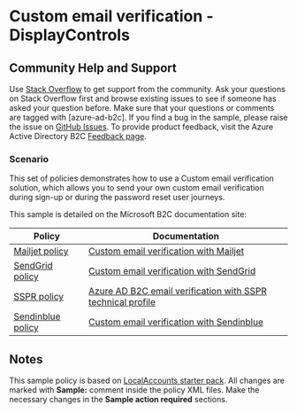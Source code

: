 # Custom email verification - DisplayControls

## Community Help and Support

Use [Stack Overflow](https://stackoverflow.com/questions/tagged/azure-ad-b2c) to get support from the community. Ask your questions on Stack Overflow first and browse existing issues to see if someone has asked your question before. Make sure that your questions or comments are tagged with [azure-ad-b2c].
If you find a bug in the sample, please raise the issue on [GitHub Issues](https://github.com/azure-ad-b2c/samples/issues).
To provide product feedback, visit the Azure Active Directory B2C [Feedback page](https://feedback.azure.com/forums/169401-azure-active-directory?category_id=160596).

### Scenario

This set of policies demonstrates how to use a Custom email verification solution, which allows you to send your own custom email verification during sign-up or during the password reset user journeys.

This sample is detailed on the Microsoft B2C documentation site:

| Policy                                 | Documentation                                                                                                                                   |
|----------------------------------------|-------------------------------------------------------------------------------------------------------------------------------------------------|
| [Mailjet policy](policy/Mailjet)       | [Custom email verification with Mailjet](https://docs.microsoft.com/azure/active-directory-b2c/custom-email-mailet)                             |
| [SendGrid policy](policy/SendGrid)     | [Custom email verification with SendGrid](https://docs.microsoft.com/azure/active-directory-b2c/custom-email-sendgrid)                          |
| [SSPR policy](policy/SSPR)             | [Azure AD B2C email verification with SSPR technical profile](https://docs.microsoft.com/azure/active-directory-b2c/aad-sspr-technical-profile) |
| [Sendinblue policy](policy/Sendinblue) | [Custom email verification with Sendinblue](Sendinblue.md)        



## Notes

This sample policy is based on [LocalAccounts starter pack](https://github.com/Azure-Samples/active-directory-b2c-custom-policy-starterpack/tree/master/LocalAccounts). All changes are marked with **Sample:** comment inside the policy XML files. Make the necessary changes in the **Sample action required** sections. 
